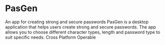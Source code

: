 # PasGen
An app for creating strong and secure passwords  PasGen is a desktop application that helps users create strong and secure passwords.  The app allows you to choose different character types, length and password type to suit specific needs. Cross Platform Operable
